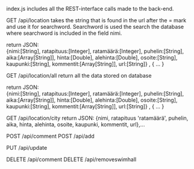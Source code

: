 index.js includes all the REST-interface calls made to the back-end.

GET /api/location
takes the string that is found in the url after the = mark and use it for searchword.
Searchword is used the search the database where searchword is included in the field nimi.

return 
JSON:   
{nimi:[String],
 ratapituus:[Integer],
 ratamäärä:[Integer],
 puhelin:[String],
 aika:[Array[String]],
 hinta:[Double],
 alehinta:[Double],
 osoite:[String],
 kaupunki:[String],
 kommentit:[Array[String]],
 url:[String]}
 , { ... }

 
GET /api/location/all
return all the data stored on database

return 
JSON:   
{nimi:[String],
 ratapituus:[Integer],
 ratamäärä:[Integer],
 puhelin:[String],
 aika:[Array[String]],
 hinta:[Double],
 alehinta:[Double],
 osoite:[String],
 kaupunki:[String],
 kommentit:[Array[String]],
 url:[String]}
 , { ... }
 
GET /api/location/city
return 
JSON: {nimi,
 ratapituus
 'ratamäärä',
 puhelin,
 aika,
 hinta,
 alehinta,
 osoite,
 kaupunki,
 kommentit,
 url},...


POST /api/comment
POST /api/add

PUT /api/update

DELETE /api/comment
DELETE /api/removeswimhall

